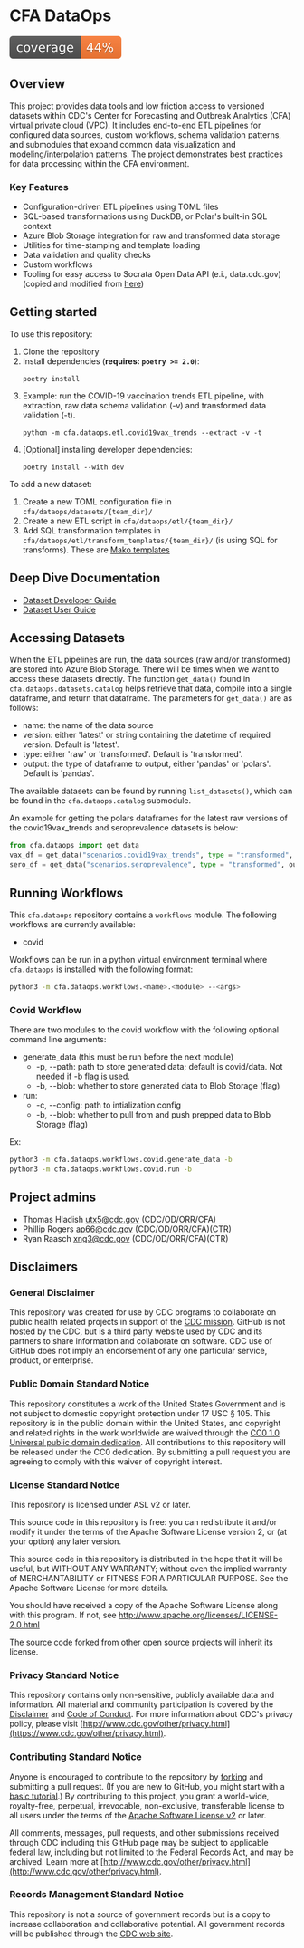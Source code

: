 # CFA DataOps

![](docs/assets/badges/coverage.svg)

## Overview

This project provides data tools and low friction access to versioned datasets within CDC's Center for Forecasting and Outbreak Analytics (CFA) virtual private cloud (VPC). It includes end-to-end ETL pipelines for configured data sources, custom workflows, schema validation patterns, and submodules that expand common data visualization and modeling/interpolation patterns. The project demonstrates best practices for data processing within the CFA environment.

### Key Features

- Configuration-driven ETL pipelines using TOML files
- SQL-based transformations using DuckDB, or Polar's built-in SQL context
- Azure Blob Storage integration for raw and transformed data storage
- Utilities for time-stamping and template loading
- Data validation and quality checks
- Custom workflows
- Tooling for easy access to Socrata Open Data API (e.i., data.cdc.gov)
  (copied and modified from [here](https://github.com/CDCgov/cfasodapy))

## Getting started

To use this repository:

1. Clone the repository
2. Install dependencies (**requires: `poetry >= 2.0`**):
   ```
   poetry install
   ```
3. Example: run the COVID-19 vaccination trends ETL pipeline, with extraction, raw data schema validation (-v) and transformed data validation (-t).
   ```
   python -m cfa.dataops.etl.covid19vax_trends --extract -v -t
   ```
4. [Optional] installing developer dependencies:
   ```
   poetry install --with dev
   ```

To add a new dataset:
1. Create a new TOML configuration file in `cfa/dataops/datasets/{team_dir}/`
2. Create a new ETL script in `cfa/dataops/etl/{team_dir}/`
3. Add SQL transformation templates in `cfa/dataops/etl/transform_templates/{team_dir}/` (is using SQL for transforms). These are [Mako templates](https://www.makotemplates.org/)

## Deep Dive Documentation

- [Dataset Developer Guide](docs/dataset_developer.md)
- [Dataset User Guide](docs/dataset_user.md)

## Accessing Datasets

When the ETL pipelines are run, the data sources (raw and/or transformed) are stored into Azure Blob Storage. There will be times when we want to access these datasets directly. The function `get_data()` found in `cfa.dataops.datasets.catalog` helps retrieve that data, compile into a single dataframe, and return that dataframe. The parameters for `get_data()` are as follows:
- name: the name of the data source
- version: either 'latest' or string containing the datetime of required version. Default is 'latest'.
- type: either 'raw' or 'transformed'. Default is 'transformed'.
- output: the type of dataframe to output, either 'pandas' or 'polars'. Default is 'pandas'.

The available datasets can be found by running `list_datasets()`, which can be found in the `cfa.dataops.catalog` submodule.

An example for getting the polars dataframes for the latest raw versions of the covid19vax_trends and seroprevalence datasets is below:
```python
from cfa.dataops import get_data
vax_df = get_data("scenarios.covid19vax_trends", type = "transformed", output = "polars")
sero_df = get_data("scenarios.seroprevalence", type = "transformed", output = "polars")
```

## Running Workflows

This `cfa.dataops` repository contains a `workflows` module. The following workflows are currently available:
- covid

Workflows can be run in a python virtual environment terminal where `cfa.dataops` is installed with the following format:
```bash
python3 -m cfa.dataops.workflows.<name>.<module> --<args>
```

### Covid Workflow
There are two modules to the covid workflow with the following optional command line arguments:
- generate_data (this must be run before the next module)
   - -p, --path: path to store generated data; default is covid/data. Not needed if -b flag is used.
   - -b, --blob: whether to store generated data to Blob Storage (flag)
- run:
   - -c, --config: path to intialization config
   - -b, --blob: whether to pull from and push prepped data to Blob Storage (flag)

Ex:
```bash
python3 -m cfa.dataops.workflows.covid.generate_data -b
python3 -m cfa.dataops.workflows.covid.run -b
```


## Project admins

- Thomas Hladish <utx5@cdc.gov> (CDC/OD/ORR/CFA)
- Phillip Rogers <ap66@cdc.gov> (CDC/OD/ORR/CFA)(CTR)
- Ryan Raasch <xng3@cdc.gov> (CDC/OD/ORR/CFA)(CTR)

## Disclaimers

### General Disclaimer

This repository was created for use by CDC programs to collaborate on public health related projects in support of the [CDC mission](https://www.cdc.gov/about/organization/mission.htm). GitHub is not hosted by the CDC, but is a third party website used by CDC and its partners to share information and collaborate on software. CDC use of GitHub does not imply an endorsement of any one particular service, product, or enterprise.

### Public Domain Standard Notice

This repository constitutes a work of the United States Government and is not
subject to domestic copyright protection under 17 USC § 105. This repository is in
the public domain within the United States, and copyright and related rights in
the work worldwide are waived through the [CC0 1.0 Universal public domain dedication](https://creativecommons.org/publicdomain/zero/1.0/).
All contributions to this repository will be released under the CC0 dedication. By
submitting a pull request you are agreeing to comply with this waiver of
copyright interest.

### License Standard Notice

This repository is licensed under ASL v2 or later.

This source code in this repository is free: you can redistribute it and/or modify it under
the terms of the Apache Software License version 2, or (at your option) any
later version.

This source code in this repository is distributed in the hope that it will be useful, but WITHOUT ANY
WARRANTY; without even the implied warranty of MERCHANTABILITY or FITNESS FOR A
PARTICULAR PURPOSE. See the Apache Software License for more details.

You should have received a copy of the Apache Software License along with this
program. If not, see http://www.apache.org/licenses/LICENSE-2.0.html

The source code forked from other open source projects will inherit its license.

### Privacy Standard Notice

This repository contains only non-sensitive, publicly available data and
information. All material and community participation is covered by the
[Disclaimer](https://github.com/CDCgov/template/blob/master/DISCLAIMER.md)
and [Code of Conduct](https://github.com/CDCgov/template/blob/master/code-of-conduct.md).
For more information about CDC's privacy policy, please visit [http://www.cdc.gov/other/privacy.html](https://www.cdc.gov/other/privacy.html).

### Contributing Standard Notice

Anyone is encouraged to contribute to the repository by [forking](https://help.github.com/articles/fork-a-repo)
and submitting a pull request. (If you are new to GitHub, you might start with a
[basic tutorial](https://help.github.com/articles/set-up-git).) By contributing
to this project, you grant a world-wide, royalty-free, perpetual, irrevocable,
non-exclusive, transferable license to all users under the terms of the
[Apache Software License v2](http://www.apache.org/licenses/LICENSE-2.0.html) or
later.

All comments, messages, pull requests, and other submissions received through
CDC including this GitHub page may be subject to applicable federal law, including but not limited to the Federal Records Act, and may be archived. Learn more at [http://www.cdc.gov/other/privacy.html](http://www.cdc.gov/other/privacy.html).

### Records Management Standard Notice

This repository is not a source of government records but is a copy to increase
collaboration and collaborative potential. All government records will be
published through the [CDC web site](http://www.cdc.gov).
